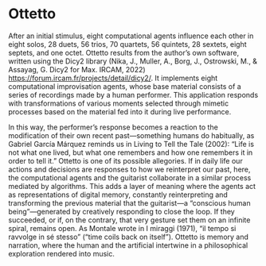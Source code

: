 # Ottetto
After an initial stimulus, eight computational agents influence each other in eight solos, 28 duets, 56 trios, 70 quartets, 56 quintets, 28 sextets, eight septets, and one octet. Ottetto results from the author’s own software, written using the Dicy2 library (Nika, J., Muller, A., Borg, J., Ostrowski, M., & Assayag, G. Dicy2 for Max. IRCAM, 2022) https://forum.ircam.fr/projects/detail/dicy2/. It implements eight computational improvisation agents, whose base material consists of a series of recordings made by a human performer. This application responds with transformations of various moments selected through mimetic processes based on the material fed into it during live performance.

In this way, the performer’s response becomes a reaction to the modification of their own recent past—something humans do habitually, as Gabriel García Márquez reminds us in Living to Tell the Tale (2002): “Life is not what one lived, but what one remembers and how one remembers it in order to tell it.” Ottetto is one of its possible allegories. If in daily life our actions and decisions are responses to how we reinterpret our past, here, the computational agents and the guitarist collaborate in a similar process mediated by algorithms. This adds a layer of meaning where the agents act as representations of digital memory, constantly reinterpreting and transforming the previous material that the guitarist—a “conscious human being”—generated by creatively responding to close the loop. If they succeeded, or if, on the contrary, that very gesture set them on an infinite spiral, remains open. As Montale wrote in I miraggi (1971), “il tempo si ravvolge in sé stesso” (“time coils back on itself”). Ottetto is memory and narration, where the human and the artificial intertwine in a philosophical exploration rendered into music.
